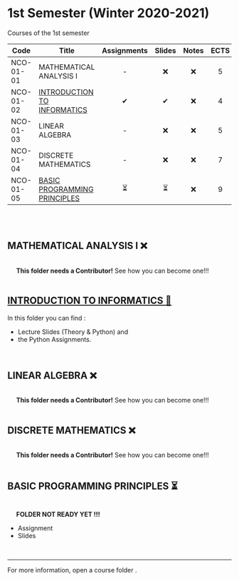 # 1st Semester (Winter 2020-2021)

Courses of the 1st semester

| Code      | Title                                | Assignments | Slides | Notes | ECTS |
| --------- | ------------------------------------ | :---------: | :----: | :---: | :--: | 
| NCO-01-01 | MATHEMATICAL ANALYSIS I              | -          | ❌      | ❌   | 5    | 
| NCO-01-02 | [INTRODUCTION TO INFORMATICS](https://github.com/tsingi-chris/CSD-Auth/tree/main/1st%20Semester#introduction-to-informatics-)          | ✔         | ✔     | ❌   | 4    | 
| NCO-01-03 | LINEAR ALGEBRA                       | -          | ❌     | ❌   | 5    | 
| NCO-01-04 | DISCRETE MATHEMATICS                 | -          | ❌     | ❌   | 7    | 
| NCO-01-05 | [BASIC PROGRAMMING PRINCIPLES](https://github.com/tsingi-chris/CSD-Auth/tree/main/1st%20Semester#basic-programming-principles-)         | ⏳         | ⏳      | ❌   | 9    | 

<br /><br />

## MATHEMATICAL ANALYSIS I ❌

<br />&nbsp;&nbsp;&nbsp;&nbsp;&nbsp;**This folder needs a Contributor!** See how you can become one!!!<br /><br />

## [INTRODUCTION TO INFORMATICS 📂](https://github.com/tsingi-chris/CSD-Auth/tree/main/1st%20Semester/Introduction%20to%20Informatics)

In this folder you can find : 
- Lecture Slides (Theory & Python) and
- the Python Assignments. 

<br />

## LINEAR ALGEBRA ❌

<br />&nbsp;&nbsp;&nbsp;&nbsp;&nbsp;**This folder needs a Contributor!** See how you can become one!!!<br /><br />


## DISCRETE MATHEMATICS ❌

<br />&nbsp;&nbsp;&nbsp;&nbsp;&nbsp;**This folder needs a Contributor!** See how you can become one!!!<br /><br />


## BASIC PROGRAMMING PRINCIPLES ⏳

<br />&nbsp;&nbsp;&nbsp;&nbsp;&nbsp;**FOLDER NOT READY YET !!!** 
- Assignment 
- Slides 

<br />

<hr />
For more information, open a course folder .